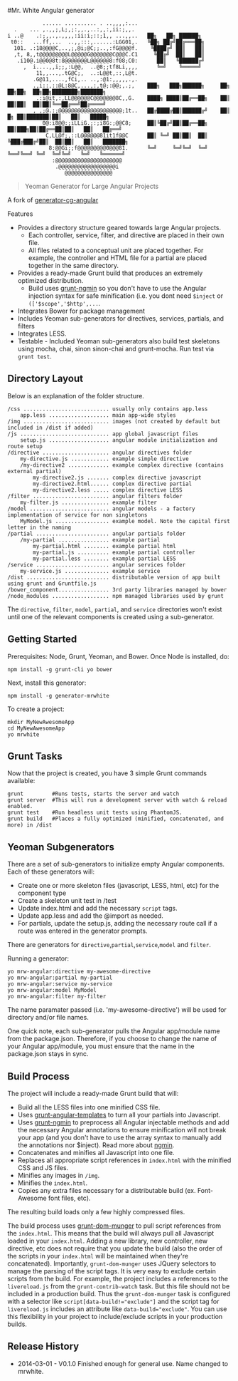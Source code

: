 #Mr. White Angular generator

               ...... .......... . ..,,,,:...
      .    ... ,.,,;,L;,;:,,.,..:,,:,ii:;,,. 
    i ..@    .:;,,.,.,,,,:ii:i;::;1,, ...,,..   ██╗   ██╗ ██████╗
     t0::   ...ff,...  ..,,:::,......:LGG01,.   ╚██╗ ██╔╝██╔═══██╗
      101. .:18@@@@C,..,;,@i;@C;;..,:fG@@@@f.    ╚████╔╝ ██║   ██║
      ,t, 8,,t@@@@@@@@@L@@@@@G@@@@@@@C@@@C.C1     ╚██╔╝  ██║   ██║
       .i10@.i@@0@8t:8@@@@@@@L@@@@@@8:f08;C0:      ██║   ╚██████╔╝
         ,  i....,,i;;,:L@@,  ..@8;;tf8Li,,,,      ╚═╝    ╚═════╝
             11,,...,.tG@C;,  ..:L@@t,::,L@t.
            .G@11,....,fCi,.. ..,:@1:,,,,,.,.
            .,i::,::@L:8@C,...,:,t@;:@@;,.;,    ███╗   ███╗██████╗     ██╗    ██╗██╗  ██╗██╗████████╗███████╗
             .:i@it,:,LL@@@@@@C@@@@@@@8C,,G.    ████╗ ████║██╔══██╗    ██║    ██║██║  ██║██║╚══██╔══╝██╔════╝
            , ,;@.:;@@@@@@@@@@@@@@@@@@@@;1t..   ██╔████╔██║██████╔╝    ██║ █╗ ██║███████║██║   ██║   █████╗ 
               0@:i8@@:;iLLiG.;:;i8G:;@@C8;     ██║╚██╔╝██║██╔══██╗    ██║███╗██║██╔══██║██║   ██║   ██╔══╝  
                C,LL@f;,::L@@@@@@81it1f@@C      ██║ ╚═╝ ██║██║  ██║    ╚███╔███╔╝██║  ██║██║   ██║   ███████╗
                 8:@@Gi;;f@@@@@@@@@0@@@81.      ╚═╝     ╚═╝╚═╝  ╚═╝     ╚══╝╚══╝ ╚═╝  ╚═╝╚═╝   ╚═╝   ╚══════╝
                  :@@@@@@@@@@@@@@@@@@@@@
                   .@@@@@@@@@@@@@@@@@@i
                      @@@@@@@@@@@@@@@


>Yeoman Generator for Large Angular Projects

A fork of [generator-cg-angular](https://github.com/cgross/generator-cg-angular/)

Features

* Provides a directory structure geared towards large Angular projects.  
    * Each controller, service, filter, and directive are placed in their own file.  
    * All files related to a conceptual unit are placed together.  For example, the controller and HTML file for a partial are placed together in the same directory.
* Provides a ready-made Grunt build that produces an extremely optimized distribution.
   * Build uses [grunt-ngmin](https://github.com/btford/grunt-ngmin) so you don't have to use the Angular injection syntax for safe minification (i.e. you dont need `$inject` or `(['$scope','$http',...`.
* Integrates Bower for package management
* Includes Yeoman sub-generators for directives, services, partials, and filters
* Integrates LESS.
* Testable - Included Yeoman sub-generators also build test skeletons using mocha, chai, sinon sinon-chai and grunt-mocha.
Run test via `grunt test`.

Directory Layout
-------------
Below is an explanation of the folder structure.

    /css ........................... usually only contains app.less
        app.less ................... main app-wide styles
    /img ........................... images (not created by default but included in /dist if added)
    /js ............................ app global javascript files
        setup.js ................... angular module initialization and route setup
    /directive ..................... angular directives folder
        my-directive.js ............ example simple directive
        /my-directive2 ............. example complex directive (contains external partial)
            my-directive2.js ....... complex directive javascript
            my-directive2.html...... complex directive partial
            my-directive2.less ..... complex directive LESS
    /filter ........................ angular filters folder
        my-filter.js ............... example filter
    /model ......................... angular models - a factory implementation of service for non singletons
        MyModel.js ................. example model. Note the capital first letter in the naming
    /partial ....................... angular partials folder
        /my-partial ................ example partial
            my-partial.html ........ example partial html
            my-partial.js .......... example partial controller
            my-partial.less ........ example partial LESS
    /service ....................... angular services folder
        my-service.js .............. example service
    /dist .......................... distributable version of app built using grunt and Gruntfile.js
    /bower_component................ 3rd party libraries managed by bower
    /node_modules .................. npm managed libraries used by grunt

The `directive`, `filter`, `model`, `partial`, and `service` directories won't exist until one of the relevant components is created using a sub-generator.

Getting Started
-------------

Prerequisites: Node, Grunt, Yeoman, and Bower.  Once Node is installed, do:

    npm install -g grunt-cli yo bower

Next, install this generator:

    npm install -g generator-mrwhite

To create a project:

    mkdir MyNewAwesomeApp
    cd MyNewAwesomeApp
    yo mrwhite

Grunt Tasks
-------------

Now that the project is created, you have 3 simple Grunt commands available:

    grunt         #Runs tests, starts the server and watch
    grunt server  #This will run a development server with watch & reload enabled.
    grunt test    #Run headless unit tests using PhantomJS.
    grunt build   #Places a fully optimized (minified, concatenated, and more) in /dist

Yeoman Subgenerators
-------------

There are a set of sub-generators to initialize empty Angular components.  Each of these generators will:

* Create one or more skeleton files (javascript, LESS, html, etc) for the component type
* Create a skeleton unit test in /test
* Update index.html and add the necessary `script` tags.
* Update app.less and add the @import as needed.
* For partials, update the setup.js, adding the necessary route call if a route was entered in the generator prompts.

There are generators for `directive`,`partial`,`service`,`model` and `filter`.

Running a generator:

    yo mrw-angular:directive my-awesome-directive
    yo mrw-angular:partial my-partial
    yo mrw-angular:service my-service
    yo mrw-angular:model MyModel
    yo mrw-angular:filter my-filter

The name paramater passed (i.e. 'my-awesome-directive') will be used for directory and/or file names.

One quick note, each sub-generator pulls the Angular app/module name from the package.json.  Therefore, if you choose to change the name of your Angular app/module, you must ensure that the name in the package.json stays in sync.

Build Process
-------------

The project will include a ready-made Grunt build that will:

* Build all the LESS files into one minified CSS file.
* Uses [grunt-angular-templates](https://github.com/ericclemmons/grunt-angular-templates) to turn all your partials into Javascript.
* Uses [grunt-ngmin](https://github.com/btford/grunt-ngmin) to preprocess all Angular injectable methods and add the necessary Angular annotations to ensure minification will not break your app (and you don't have to use the array syntax to 
manually add the annotations nor $inject).  Read more about [ngmin](https://github.com/btford/ngmin).
* Concatenates and minifies all Javascript into one file.
* Replaces all appropriate script references in `index.html` with the minified CSS and JS files.
* Minifies any images in `/img`.
* Minifies the `index.html`.
* Copies any extra files necessary for a distributable build (ex.  Font-Awesome font files, etc).

The resulting build loads only a few highly compressed files.

The build process uses [grunt-dom-munger](https://github.com/cgross/grunt-dom-munger) to pull script references from the `index.html`.  This means that the build will always pull all Javascript loaded in your `index.html`.  Adding a new library, new controller, new directive, etc does not require that you update the build (also the order of the scripts in your `index.html` will be maintained when they're concatenated).  Importantly, `grunt-dom-munger` uses JQuery selectors to manage the parsing of the script tags. It is very easy to exclude certain scripts from the build.  For example, the project includes a references to the `livereload.js` from the `grunt-contrib-watch` task.  But this file should not be included in a production build.  Thus the `grunt-dom-munger` task is configured with a selector like `script[data-build!="exclude"]` and the script tag for `livereload.js` includes an attribute like `data-build="exclude"`.  You can use this flexibility in your project to include/exclude scripts in your production builds.

Release History
-------------
* 2014-03-01 - V0.1.0 Finished enough for general use. Name changed to mrwhite.
